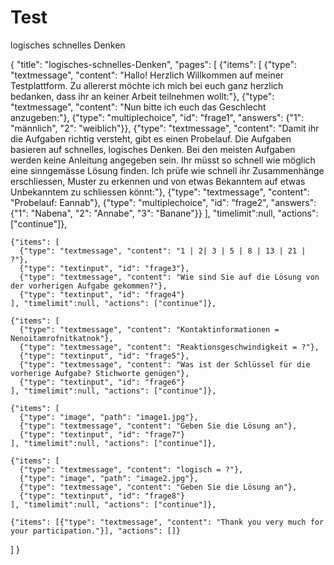 # Test
logisches schnelles Denken

 {
  "title": "logisches-schnelles-Denken",
  "pages": [
    {"items": [
      {"type": "textmessage", "content": "Hallo! Herzlich Willkommen auf meiner Testplattform. Zu allererst möchte ich mich bei euch ganz herzlich bedanken, dass ihr an keiner Arbeit teilnehmen wollt:"},
      {"type": "textmessage", "content": "Nun bitte ich euch das Geschlecht anzugeben:"},
      {"type": "multiplechoice", "id": "frage1", "answers": {"1": "männlich", "2": "weiblich"}},
      {"type": "textmessage", "content": "Damit ihr die Aufgaben richtig versteht, gibt es einen Probelauf. Die Aufgaben basieren auf schnelles, logisches Denken. Bei den meisten Aufgaben werden keine Anleitung angegeben sein. Ihr müsst so schnell wie möglich eine sinngemässe Lösung finden. Ich prüfe wie schnell ihr Zusammenhänge erschliessen, Muster zu erkennen und von etwas Bekanntem auf etwas Unbekanntem zu schliessen könnt:"},
      {"type": "textmessage", "content": "Probelauf: Eannab"},
      {"type": "multiplechoice", "id": "frage2", "answers": {"1": "Nabena", "2": "Annabe", "3": "Banane"}}
    ], "timelimit":null, "actions": ["continue"]},
  
    {"items": [
      {"type": "textmessage", "content": "1 | 2| 3 | 5 | 8 | 13 | 21 | ?"},
      {"type": "textinput", "id": "frage3"},
      {"type": "textmessage", "content": "Wie sind Sie auf die Lösung von der vorherigen Aufgabe gekommen?"},
      {"type": "textinput", "id": "frage4"}
    ], "timelimit":null, "actions": ["continue"]},
    
    {"items": [
      {"type": "textmessage", "content": "Kontaktinformationen = Nenoitamrofnitkatnok"},
      {"type": "textmessage", "content": "Reaktionsgeschwindigkeit = ?"},
      {"type": "textinput", "id": "frage5"},
      {"type": "textmessage", "content": "Was ist der Schlüssel für die vorherige Aufgabe? Stichworte genügen"},
      {"type": "textinput", "id": "frage6"}
    ], "timelimit":null, "actions": ["continue"]},
  
    {"items": [
      {"type": "image", "path": "image1.jpg"},
      {"type": "textmessage", "content": "Geben Sie die Lösung an"},
      {"type": "textinput", "id": "frage7"}
    ], "timelimit":null, "actions": ["continue"]},
  
    {"items": [
      {"type": "textmessage", "content": "logisch = ?"},
      {"type": "image", "path": "image2.jpg"},
      {"type": "textmessage", "content": "Geben Sie die Lösung an"},
      {"type": "textinput", "id": "frage8"}
    ], "timelimit":null, "actions": ["continue"]},
    
    {"items": [{"type": "textmessage", "content": "Thank you very much for your participation."}], "actions": []}
  ]
}
